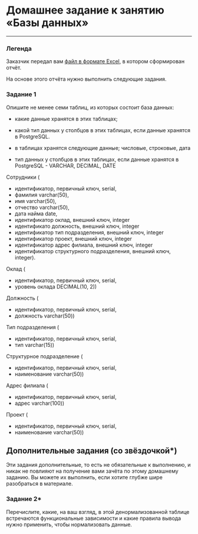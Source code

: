 # Домашнее задание к занятию «Базы данных»

---
### Легенда

Заказчик передал вам [файл в формате Excel](https://github.com/netology-code/sdb-homeworks/blob/main/resources/hw-12-1.xlsx), в котором сформирован отчёт. 

На основе этого отчёта нужно выполнить следующие задания.

### Задание 1

Опишите не менее семи таблиц, из которых состоит база данных:

- какие данные хранятся в этих таблицах;
- какой тип данных у столбцов в этих таблицах, если данные хранятся в PostgreSQL.

- в таблицах хранятся следующие данные; числовые, строковые, дата 
- тип данных у столбцов в этих таблицах, если данные хранятся в PostgreSQL - VARCHAR, DECIMAL, DATE 

Сотрудники (
- идентификатор, первичный ключ, serial,
- фамилия varchar(50),
- имя varchar(50),
- отчество varchar(50),
- дата найма date,
- идентификатор оклад, внешний ключ, integer
- идентификато должность, внешний ключ, integer
- идентификатор тип подразделения, внешний ключ, integer
- идентификатор проект, внешний ключ, integer
- идентификатор адрес филиала, внешний ключ, integer
- идентификатор структурного подразделения, внешний ключ, integer).

Оклад (
- идентификатор, первичный ключ, serial,
- уровень оклада DECIMAL(10, 2))

Должность (
- идентификатор, первичный ключ, serial,
- должность varchar(50))

Тип подразделения (
- идентификатор, первичный ключ, serial,
- тип varchar(15))

Структурное подразделение (
- идентификатор, первичный ключ, serial,
- наименование varchar(50))

 Адрес филиала (
 - идентификатор, первичный ключ, serial,
 - адрес varchar(100))

Проект (
- идентификатор, первичный ключ, serial,
- наименование varchar(50))


## Дополнительные задания (со звёздочкой*)
Эти задания дополнительные, то есть не обязательные к выполнению, и никак не повлияют на получение вами зачёта по этому домашнему заданию. Вы можете их выполнить, если хотите глубже шире разобраться в материале.


### Задание 2*

Перечислите, какие, на ваш взгляд, в этой денормализованной таблице встречаются функциональные зависимости и какие правила вывода нужно применить, чтобы нормализовать данные.
